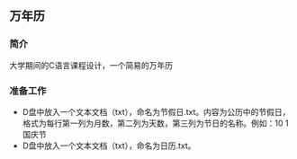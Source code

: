 ## 万年历
### 简介
大学期间的C语言课程设计，一个简易的万年历
### 准备工作
- D盘中放入一个文本文档（txt），命名为节假日.txt。内容为公历中的节假日，格式为每行第一列为月数，第二列为天数，第三列为节日的名称。例如：10 1 国庆节
- D盘中放入一个文本文档（txt），命名为日历.txt。

